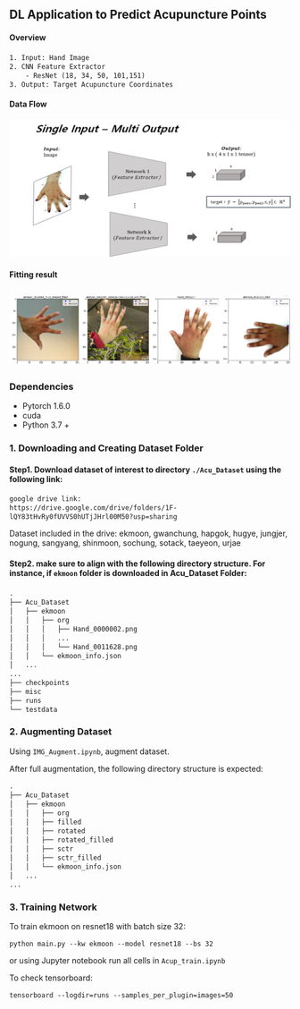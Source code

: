 ## DL Application to Predict Acupuncture Points 
#### **Overview**
    1. Input: Hand Image 
    2. CNN Feature Extractor
        - ResNet (18, 34, 50, 101,151) 
    3. Output: Target Acupuncture Coordinates
#### Data Flow
![Img1](./misc/ex2.png)
#### Fitting result
![Img2](./misc/Result.png)
---
### Dependencies 
- Pytorch 1.6.0
- cuda
- Python 3.7 +
### 1. Downloading and Creating Dataset Folder
#### Step1. Download dataset of interest to directory `./Acu_Dataset` using the following link: 
    google drive link:
    https://drive.google.com/drive/folders/1F-lQY83tHvRy0fUVVS0hUTjJHrl00M50?usp=sharing

Dataset included in the drive: ekmoon, gwanchung, hapgok, hugye, jungjer, nogung, sangyang, shinmoon, sochung, sotack, taeyeon, urjae

#### Step2. make sure to align with the following directory structure. For instance, if `ekmoon` folder is downloaded in Acu_Dataset Folder: 
    .
    ├── Acu_Dataset
    │   ├── ekmoon
    │   │   ├── org
    │   │   │   ├── Hand_0000002.png
    │   │   │   ...
    │   │   │   └── Hand_0011628.png
    │   │   └── ekmoon_info.json
    │   ...
    ...   
    ├── checkpoints
    ├── misc
    ├── runs
    └── testdata

### 2. Augmenting Dataset
Using `IMG_Augment.ipynb`, augment dataset.

After full augmentation, the following directory structure is expected:

    .
    ├── Acu_Dataset
    │   ├── ekmoon
    │   │   ├── org
    │   │   ├── filled
    │   │   ├── rotated
    │   │   ├── rotated_filled
    │   │   ├── sctr
    │   │   ├── sctr_filled              
    │   │   └── ekmoon_info.json
    │   ...
    ...  

### 3. Training Network
To train ekmoon on resnet18 with batch size 32: 

    python main.py --kw ekmoon --model resnet18 --bs 32

or using Jupyter notebook run all cells in `Acup_train.ipynb`

To check tensorboard:

    tensorboard --logdir=runs --samples_per_plugin=images=50